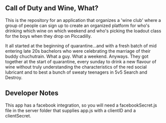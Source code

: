 Call of Duty and Wine, What?
----------------------------
This is the repository for an application that organizes a 'wine club' where a 
group of people can sign up to create an organized platform for who's drinking
which wine on which weekend and who's picking the loadout class for the boys
when they drop on Piccadilly.

It all started at the beginning of quarantine...and with a fresh batch of mid 
entering late 20s bachelors who were celebrating the marriage of their buddy
chuchutrain. What a guy. What a weekend. Anyways. They got together at the
start of quarantine, every sunday to drink a new flavour of 
wine without truly understanding the characteristics of the red social 
lubricant and to best a bunch of sweaty teenagers in 5v5 Search and Destroy. 

Developer Notes 
---------------
This app has a facebook integration, so you will need a facebookSecret.js
file in the server folder that supplies app.js with a clientID and a 
clientSecret. 
